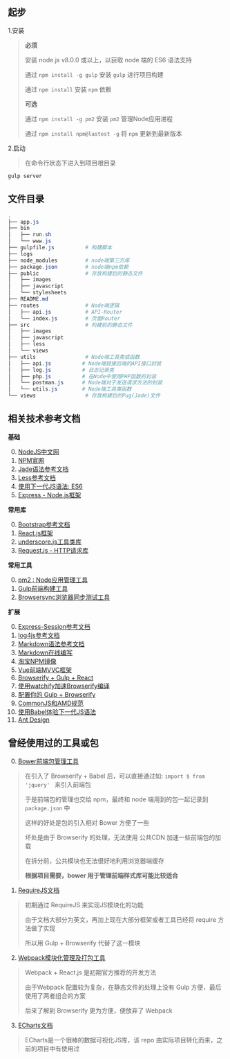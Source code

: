 起步
---
1.安装
> **必须**
>
> 安装 node.js v8.0.0 或以上，以获取 node 端的 ES6 语法支持
>
> 通过 `npm install -g gulp` 安装 `gulp` 进行项目构建
>
> 通过 `npm install` 安装 `npm` 依赖
> 
> **可选**
>
> 通过 `npm install -g pm2` 安装 `pm2` 管理Node应用进程
>
> 通过 `npm install npm@lastest -g` 将 `npm` 更新到最新版本

2.启动
> 在命令行状态下进入到项目根目录
``` shell
gulp server
```

文件目录
----
```powershell
.
├── app.js
├── bin
│   ├── run.sh
│   └── www.js
├── gulpfile.js          # 构建脚本
├── logs
├── node_modules         # node端第三方库
├── package.json         # node端npm依赖
├── public               # 存放构建后的静态文件
│   ├── images
│   ├── javascript
│   └── stylesheets
├── README.md
├── routes               # Node端逻辑
│   ├── api.js           # API-Router
│   └── index.js         # 页面Router
├── src                  # 构建前的静态文件
│   ├── images
│   ├── javascript
│   ├── less
│   └── views
├── utils                # Node端工具类或函数
│   ├── api.js          # Node端链接后端的API接口封装
│   ├── log.js          # 日志记录类
│   ├── php.js          # 在Node中使用PHP函数的封装
│   └── postman.js      # Node端对于发送请求方法的封装
│   └── utils.js        # Node端工具类函数
└── views                # 存放构建后的Pug(Jade)文件

```

相关技术参考文档
---------------
**基础**

0. [NodeJS中文网](http://nodejs.cn/)
1. [NPM官网](https://www.npmjs.com)
2. [Jade语法参考文档](http://naltatis.github.io/jade-syntax-docs/)
3. [Less参考文档](http://lesscss.cn/)
4. [使用下一代JS语法: ES6](https://www.cnblogs.com/Wayou/p/es6_new_features.html)
5. [Express - Node.js框架](http://www.expressjs.com.cn/4x/api.html)

**常用库**

0. [Bootstrap参考文档](http://v3.bootcss.com/)
1. [React.js框架](http://reactjs.cn/react/docs/getting-started-zh-CN.html)
2. [underscore.js工具类库](http://underscorejs.org/)
3. [Request.js - HTTP请求库](https://github.com/request/request#requestoptions-callback)

**常用工具**

0. [pm2 : Node应用管理工具](https://www.npmjs.com/package/pm2)
1. [Gulp前端构建工具](http://www.gulpjs.com.cn/)
2. [Browsersync浏览器同步测试工具](http://www.browsersync.cn/)

**扩展**

0. [Express-Session参考文档](https://www.npmjs.com/package/express-session)
1. [log4js参考文档](https://github.com/nomiddlename/log4js-node/wiki)
2. [Markdown语法参考文档](http://wowubuntu.com/markdown)
3. [Markdown在线编写](https://maxiang.io/)
4. [淘宝NPM镜像](https://npm.taobao.org/)
6. [Vue前端MVVC框架](http://cn.vuejs.org/)
7. [Browserify + Gulp + React](https://lincolnloop.com/blog/untangle-your-javascript-browserify/)
8. [使用watchify加速Browserify编译](https://www.gulpjs.com.cn/docs/recipes/fast-browserify-builds-with-watchify/)
8. [配置你的 Gulp + Browserify](https://www.npmjs.com/package/gulp-browserify)
9. [CommonJS和AMD规范](http://javascript.ruanyifeng.com/nodejs/module.html)
10. [使用Babel体验下一代JS语法](https://babeljs.cn/)
11. [Ant Design](https://ant.design/)

曾经使用过的工具或包
---------------
0. [Bower前端包管理工具](https://bower.io/)
> 在引入了 Browserify + Babel 后，可以直接通过如:  `import $ from 'jquery' ` 来引入前端包
>
> 于是前端包的管理也交给 npm，最终和 node 端用到的包一起记录到 `package.json` 中
>
> 这样的好处是包的引入相对 Bower 方便了一些
>
> 坏处是由于 Browserify 的处理，无法使用 公共CDN 加速一些前端包的加载
>
> 在拆分前，公共模块也无法很好地利用浏览器端缓存
> 
> **根据项目需要，bower 用于管理前端样式库可能比较适合**

1. [RequireJS文档](http://www.requirejs.cn/)
> 初期通过 RequireJS 来实现JS模块化的功能
>
> 由于文档大部分为英文，再加上现在大部分框架或者工具已经将 require 方法做了实现
>
> 所以用 Gulp + Browserify 代替了这一模块

2. [Webpack模块化管理及打包工具](http://webpackdoc.com/)
> Webpack + React.js 是初期官方推荐的开发方法
>
> 由于Webpack 配置较为复杂，在静态文件的处理上没有 Gulp 方便，最后使用了两者组合的方案
>
> 后来了解到 Browserify 更为方便，便放弃了 Webpack

3. [ECharts文档](http://echarts.baidu.com/examples.html)
> ECharts是一个很棒的数据可视化JS库，该 repo 由实际项目转化而来，之前的项目中有使用过